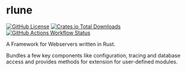 # rlune

[![GitHub License](https://img.shields.io/github/license/obaraelijah/rlune)](https://github.com/obaraelijah/rlune/blob/main/LICENSE)
[![Crates.io Total Downloads](https://img.shields.io/crates/d/rlune)](https://crates.io/crates/rlune)
[![GitHub Actions Workflow Status](https://img.shields.io/github/actions/workflow/status/obaraelijah/rlune/build-and-test)](https://github.com/obaraelijah/rlune/actions/workflows/build-and-test.yml)

A Framework for Webservers written in Rust.

Bundles a few key components like configuration, tracing and database access
and provides methods for extension for user-defined modules.